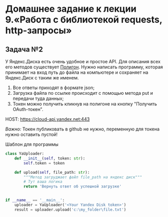 # Домашнее задание к лекции 9.«Работа с библиотекой requests, http-запросы»

## Задача №2
У Яндекс.Диска есть очень удобное и простое API. Для описания всех его методов существует [Полигон](https://yandex.ru/dev/disk/poligon/).
Нужно написать программу, которая принимает на вход путь до файла на компьютере и сохраняет на Яндекс.Диск с таким же именем.
1. Все ответы приходят в формате json;
2. Загрузка файла по ссылке происходит с помощью метода put и передачи туда данных;
3. Токен можно получить кликнув на полигоне на кнопку "Получить OAuth-токен".  

HOST: https://cloud-api.yandex.net:443

*Важно:* Токен публиковать в github не нужно, переменную для токена нужно оставить пустой! 

Шаблон для программы
```python
class YaUploader:
    def __init__(self, token: str):
        self.token = token

    def upload(self, file_path: str):
        """Метод загруджает файл file_path на яндекс диск"""
        # Тут ваша логика
        return 'Вернуть ответ об успешной загрузке'


if __name__ == '__main__':
    uploader = YaUploader('<Your Yandex Disk token>')
    result = uploader.upload('c:\my_folder\file.txt')